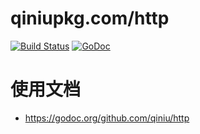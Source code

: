 qiniupkg.com/http
===============

[![Build Status](https://travis-ci.org/qiniu/http.svg?branch=master)](https://travis-ci.org/qiniu/http) [![GoDoc](https://godoc.org/github.com/qiniu/http?status.svg)](https://godoc.org/github.com/qiniu/http)

# 使用文档

* https://godoc.org/github.com/qiniu/http

